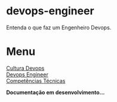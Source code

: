 # devops-engineer
Entenda o que faz um Engenheiro Devops.

# Menu

[Cultura Devops](./01-Cultura%20Devops.md)  
[Devops Engineer](./02-Devops%20Engineer.md)  
[Competências Técnicas](./03-Competencias%20Tecnicas.md)  

**Documentação em desenvolvimento...**